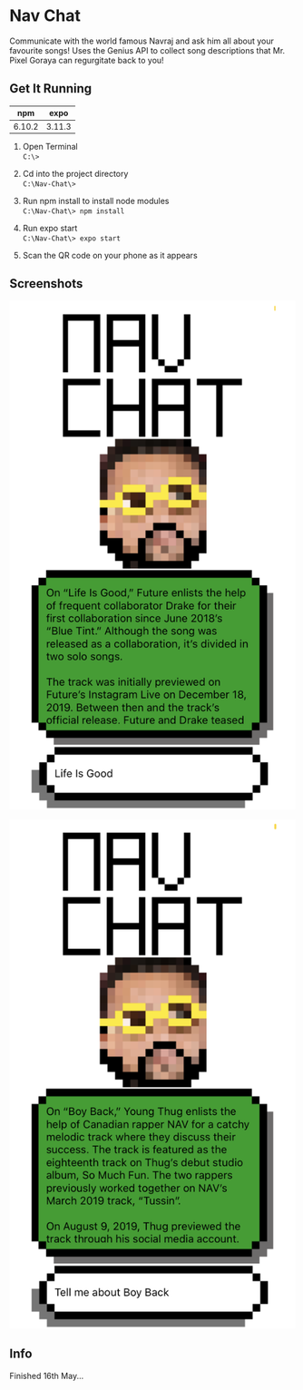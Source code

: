 # Nav Chat
Communicate with the world famous Navraj and ask him all about your favourite songs! Uses the Genius API to collect song descriptions that Mr. Pixel Goraya can regurgitate back to you!
## Get It Running

| npm    | expo   |
|--      |--      |
| 6.10.2 | 3.11.3 |

1. Open Terminal  
`C:\>`

2. Cd into the project directory  
`C:\Nav-Chat\>`

3. Run npm install to install node modules  
`C:\Nav-Chat\> npm install`

4. Run expo start  
`C:\Nav-Chat\> expo start`

5. Scan the QR code on your phone as it appears

## Screenshots

![enter image description here](https://github.com/DonCharlesLambert/Nav-Chat/blob/master/assets/ss0.PNG?raw=true)

![enter image description here](https://github.com/DonCharlesLambert/Nav-Chat/blob/master/assets/ss1.PNG?raw=true)

## Info
Finished 16th May...